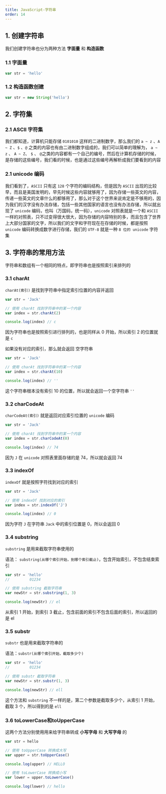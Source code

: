 ```yaml
---
title: JavaScript-字符串
order: 14
---
```


## 1. 创建字符串

我们创建字符串也分为两种方法 **字面量** 和 **构造函数**

### 1.1 字面量 

```javascript
var str = 'hello'
```

### 1.2 构造函数创建

```javascript
var str = new String('hello')
```

## 2. 字符集

### 2.1 ASCII 字符集

我们都知道，计算机只能存储 `0101010` 这样的二进制数字，那么我们的 `a ~ z` 、`A ~ Z` 、`$` 、`@`  之类的内容也有由二进制数字组成的，我们可以简单的理解为， `a ~ z` 、 `A ~ Z`、 `$` 、 `@`之类的内容都有一个自己的编号，然后在计算机存储的时候，是存储的这些编号，我们看的时候，也是通过这些编号再解析成我们要看到的内容

### 2.1 unicode 编码

我们看到了，`ASCII` 只有这 `128` 个字符的编码结构，但是因为 `ASCII` 出现的比较早，而且是美国发明的，早先时候这些内容就够用了，因为存储一些英文的内容，传递一些英文的文章什么的都够用了，那么对于这个世界来说肯定是不够用的，因为我们的汉字没有办法存储，包括一些其他国家的语言也没有办法存储，所以就出现了 `unicode` 编码，也叫（万国码，统一码），`unicode` 对照表就是一个和 `ASCII` 一样的对照表，只不过变得很大很大，因为存储的内容特别的多，而且包含了世界上大部分国家的文字，所以我们的文字和字符现在在存储的时候，都是按照 `unicode` 编码转换成数字进行存储，我们的 `UTF-8` 就是一种 `8 位的 unicode` 字符集

## 3. 字符串的常用方法

字符串和数组有一个相同的特点，即字符串也是按照索引来排列的

### 3.1 charAt

`charAt(索引)`  是找到字符串中指定索引位置的内容并返回

```javascript
var str = 'Jack'

// 使用 charAt 找到字符串中的某一个内容
var index = str.charAt(2)

console.log(index) // c
```

因为字符串也是按照索引进行排列的，也是同样从 0 开始，所以索引 2 的位置就是 `c`

如果没有对应的索引，那么就会返回 空字符串

```javascript
var str = 'Jack'

// 使用 charAt 找到字符串中的某一个内容
var index = str.charAt(10)

console.log(index) // ''
```

这个字符串根本没有索引 10 的位置，所以就会返回一个空字符串 `''`

### 3.2 charCodeAt

`charCodeAt(索引)` 就是返回对应索引位置的 `unicode` 编码

```javascript
var str = 'Jack'

// 使用 charAt 找到字符串中的某一个内容
var index = str.charCodeAt(0)

console.log(index) // 74
```

因为 `J` 在 `unicode` 对照表里面存储的是 74，所以就会返回 74

### 3.3 indexOf

`indexOf` 就是按照字符找到对应的索引

```javascript
var str = 'Jack'

// 使用 indexOf 找到对应的索引
var index = str.indexOf('J')

console.log(index) // 0
```

因为字符 `J` 在字符串 `Jack` 中的索引位置是 0，所以会返回 0

### 3.4 substring

`substring` 是用来截取字符串使用的

语法： `substring(从哪个索引开始，到哪个索引截止)`，包含开始索引，不包含结束索引

```javascript
var str = 'hello'
//         01234

// 使用 substring 截取字符串
var newStr = str.substring(1, 3)

console.log(newStr) // el
```

从索引 1 开始，到索引 3 截止，包含前面的索引不包含后面的索引，所以返回的是 el

### 3.5 substr

`substr` 也是用来截取字符串的

语法：`substr(从哪个索引开始，截取多少个)`

```javascript
var str = 'hello'
//         01234

// 使用 substr 截取字符串
var newStr = str.substr(1, 3)

console.log(newStr) // ell
```

这个方法和 `substring` 不一样的是，第二个参数是截取多少个，从索引 1 开始，截取 3 个，所以得到的是 `ell`

### 3.6 toLowerCase和toUpperCase

这两个方法分别使用用来给字符串转成 **小写字母** 和 **大写字母** 的

```javascript
var str = hello

// 使用 toUpperCase 转换成大写
var upper = str.toUpperCase()

console.log(upper) // HELLO

// 使用 toLowerCase 转换成小写
var lower = upper.toLowerCase()

console.log(lower) // hello
```

